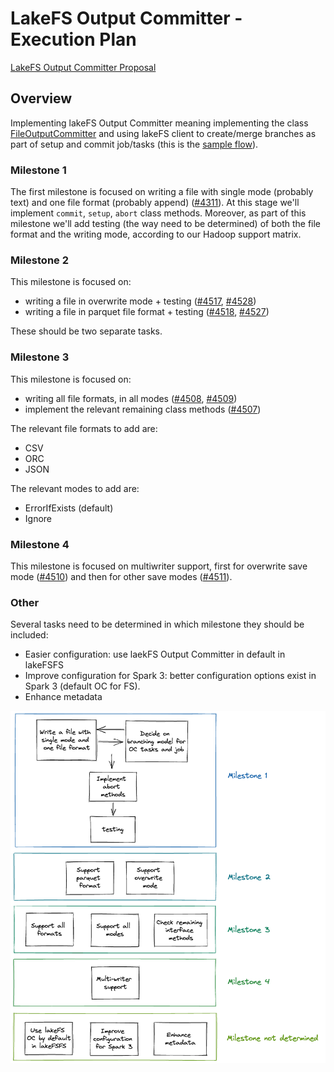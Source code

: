 # LakeFS Output Committer - Execution Plan

[LakeFS Output Committer Proposal](https://github.com/treeverse/lakeFS/blob/master/design/open/spark-outputcommitter/committer.md)

## Overview

Implementing lakeFS Output Committer meaning implementing the class [FileOutputCommitter](https://hadoop.apache.org/docs/stable/api/org/apache/hadoop/mapreduce/lib/output/FileOutputCommitter.html) and using lakeFS client to create/merge branches as part of setup and commit job/tasks (this is the [sample flow](https://github.com/treeverse/lakeFS/blob/master/design/open/spark-outputcommitter/committer.md#sample-flow)).

### Milestone 1

The first milestone is focused on writing a file with single mode (probably text) and one file format (probably append) ([#4311](https://github.com/treeverse/lakeFS/issues/4311)).
At this stage we'll implement `commit`, `setup`, `abort` class methods.
Moreover, as part of this milestone we'll add testing (the way need to be determined) of both the file format and the writing mode, according to our Hadoop support matrix.

### Milestone 2

This milestone is focused on:
- writing a file in overwrite mode + testing ([#4517](https://github.com/treeverse/lakeFS/issues/4517), [#4528](https://github.com/treeverse/lakeFS/issues/4528))
- writing a file in parquet file format + testing ([#4518](https://github.com/treeverse/lakeFS/issues/4518), [#4527](https://github.com/treeverse/lakeFS/issues/4527))

These should be two separate tasks.

### Milestone 3

This milestone is focused on:
- writing all file formats, in all modes ([#4508](https://github.com/treeverse/lakeFS/issues/4508), [#4509](https://github.com/treeverse/lakeFS/issues/4509))
- implement the relevant remaining class methods ([#4507](https://github.com/treeverse/lakeFS/issues/4507))

The relevant file formats to add are:
* CSV
* ORC
* JSON

The relevant modes to add are:
* ErrorIfExists (default)
* Ignore

### Milestone 4

This milestone is focused on multiwriter support, first for overwrite save mode ([#4510](https://github.com/treeverse/lakeFS/issues/4510)) and then for other save modes ([#4511](https://github.com/treeverse/lakeFS/issues/4511)).

### Other

Several tasks need to be determined in which milestone they should be included:
* Easier configuration: use laekFS Output Committer in default in lakeFSFS
* Improve configuration for Spark 3: better configuration options exist in Spark 3 (default OC for FS).
* Enhance metadata

![Execution Plan](diagrams/lakeFS-OC-execution-plan.png)


